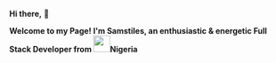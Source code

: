 <b> Hi there,</b> 👋

<b>Welcome to my Page! I'm Samstiles, an enthusiastic & energetic Full Stack Developer from <img src='https://user-images.githubusercontent.com/43145862/147831824-09825466-7265-426c-b893-f94d7f9c246d.jpg' width='30px'>Nigeria</b>
<!--
**Samstiles-Dev/Samstiles-Dev** is a ✨ _special_ ✨ repository because its `README.md` (this file) appears on your GitHub profile.

Here are some ideas to get you started:

- 🔭 I’m currently working on ...
- 🌱 I’m currently learning ...
- 👯 I’m looking to collaborate on ...
- 🤔 I’m looking for help with ...
- 💬 Ask me about ...
- 📫 How to reach me: ...
- 😄 Pronouns: ...
- ⚡ Fun fact: ...
-->
